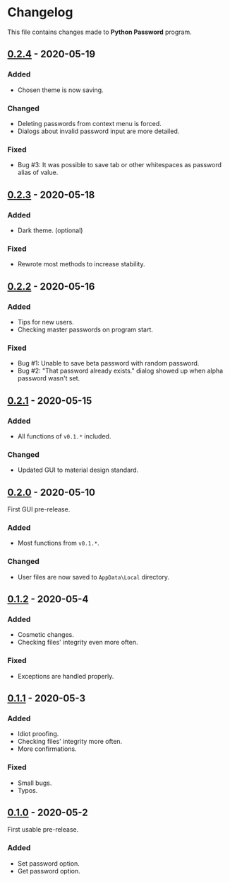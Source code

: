 # Changelog

This file contains changes made to **Python Password** program.

## [0.2.4] - 2020-05-19
### Added
- Chosen theme is now saving.
### Changed
- Deleting passwords from context menu is forced.
- Dialogs about invalid password input are more detailed.
### Fixed
- Bug #3: It was possible to save tab or other whitespaces as password alias of value.

## [0.2.3] - 2020-05-18
### Added
- Dark theme. (optional)
### Fixed
- Rewrote most methods to increase stability.

## [0.2.2] - 2020-05-16
### Added
- Tips for new users.
- Checking master passwords on program start.
### Fixed
- Bug #1: Unable to save beta password with random password.
- Bug #2: "That password already exists." dialog showed up when alpha password wasn't set.

## [0.2.1] - 2020-05-15
### Added
- All functions of `v0.1.*` included.
### Changed
- Updated GUI to material design standard.

## [0.2.0] - 2020-05-10
First GUI pre-release.
### Added
- Most functions from `v0.1.*`.
### Changed
- User files are now saved to `AppData\Local` directory.

## [0.1.2] - 2020-05-4
### Added
- Cosmetic changes.
- Checking files' integrity even more often.
### Fixed
- Exceptions are handled properly.

## [0.1.1] - 2020-05-3
### Added
- Idiot proofing.
- Checking files' integrity more often.
- More confirmations.
### Fixed
- Small bugs.
- Typos.

## [0.1.0] - 2020-05-2
First usable pre-release.
### Added
- Set password option.
- Get password option.

[0.2.4]: https://github.com/AnonymousX86/Python-Password/releases/tag/v0.2.4-alpha
[0.2.3]: https://github.com/AnonymousX86/Python-Password/releases/tag/v0.2.3-alpha
[0.2.2]: https://github.com/AnonymousX86/Python-Password/releases/tag/v0.2.2-alpha
[0.2.1]: https://github.com/AnonymousX86/Python-Password/releases/tag/v0.2.1-alpha
[0.2.0]: https://github.com/AnonymousX86/Python-Password/releases/tag/v0.2.0-alpha
[0.1.2]: https://github.com/AnonymousX86/Python-Password/releases/tag/v0.1.2-alpha
[0.1.1]: https://github.com/AnonymousX86/Python-Password/releases/tag/v0.1.1-alpha
[0.1.0]: https://github.com/AnonymousX86/Python-Password/releases/tag/v0.1.0-alpha

